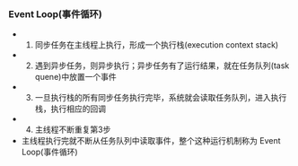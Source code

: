 ### Event Loop(事件循环)
- 1. 同步任务在主线程上执行，形成一个执行栈(execution context stack)
- 2. 遇到异步任务，则异步执行；异步任务有了运行结果，就在任务队列(task quene)中放置一个事件
- 3. 一旦执行栈的所有同步任务执行完毕，系统就会读取任务队列，进入执行栈，执行相应的回调
- 4. 主线程不断重复第3步
- 主线程执行完就不断从任务队列中读取事件，整个这种运行机制称为 Event Loop(事件循环)
